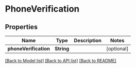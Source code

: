 # PhoneVerification

## Properties
Name | Type | Description | Notes
------------ | ------------- | ------------- | -------------
**phoneVerification** | **String** |  | [optional] 

[[Back to Model list]](../README.md#documentation-for-models) [[Back to API list]](../README.md#documentation-for-api-endpoints) [[Back to README]](../README.md)


